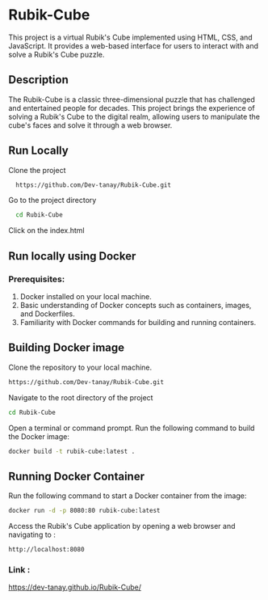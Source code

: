 
# Rubik-Cube

This project is a virtual Rubik's Cube implemented using HTML, CSS, and JavaScript. It provides a web-based interface for users to interact with and solve a Rubik's Cube puzzle.


## Description

The Rubik-Cube is a classic three-dimensional puzzle that has challenged and entertained people for decades. This project brings the experience of solving a Rubik's Cube to the digital realm, allowing users to manipulate the cube's faces and solve it through a web browser.
## Run Locally

Clone the project

```bash
  https://github.com/Dev-tanay/Rubik-Cube.git
```

Go to the project directory

```bash
  cd Rubik-Cube
```
Click on the index.html 


## Run locally using Docker

### Prerequisites:
1. Docker installed on your local machine.
2. Basic understanding of Docker concepts such as containers, images, and Dockerfiles.
3. Familiarity with Docker commands for building and running containers.

## Building Docker image

Clone the repository to your local machine.
``` bash
https://github.com/Dev-tanay/Rubik-Cube.git
```
Navigate to the root directory of the project

``` bash
cd Rubik-Cube
```
Open a terminal or command prompt.
Run the following command to build the Docker image:

```bash
docker build -t rubik-cube:latest .
```
## Running Docker Container

Run the following command to start a Docker container from the image:

``` bash
docker run -d -p 8080:80 rubik-cube:latest
```
Access the Rubik's Cube application by opening a web browser and navigating to :

``` link
http://localhost:8080
```



### Link :
https://dev-tanay.github.io/Rubik-Cube/
